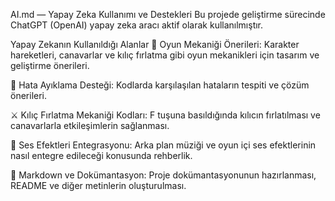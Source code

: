 AI.md — Yapay Zeka Kullanımı ve Destekleri
Bu projede geliştirme sürecinde ChatGPT (OpenAI) yapay zeka aracı aktif olarak kullanılmıştır.

Yapay Zekanın Kullanıldığı Alanlar
🎯 Oyun Mekaniği Önerileri:
Karakter hareketleri, canavarlar ve kılıç fırlatma gibi oyun mekanikleri için tasarım ve geliştirme önerileri.

🐞 Hata Ayıklama Desteği:
Kodlarda karşılaşılan hataların tespiti ve çözüm önerileri.

⚔️ Kılıç Fırlatma Mekaniği Kodları:
F tuşuna basıldığında kılıcın fırlatılması ve canavarlarla etkileşimlerin sağlanması.

🎵 Ses Efektleri Entegrasyonu:
Arka plan müziği ve oyun içi ses efektlerinin nasıl entegre edileceği konusunda rehberlik.

📝 Markdown ve Dokümantasyon:
Proje dokümantasyonunun hazırlanması, README ve diğer metinlerin oluşturulması.
